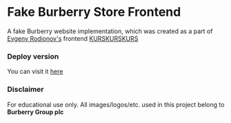 # Fake Burberry Store Frontend

A fake Burberry website implementation, which was created as a part of [Evgeny Rodionov's](https://github.com/evgenyrodionov) frontend [KURSKURSKURS](https://kurskurskurs.erodionov.ru/)

### Deploy version
You can visit  it [here](https://erodionov-burberry-fake-shop-for-study.now.sh/men/clothing)

### Disclaimer
For educational use only. All images/logos/etc. used in this project belong to **Burberry Group plc**
